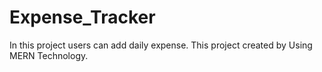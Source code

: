 # Expense_Tracker
In this project users can add daily expense. This project created by Using MERN Technology.
